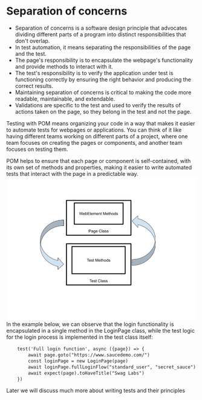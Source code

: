 # Separation of concerns
- Separation of concerns is a software design principle that advocates dividing different parts of a program into distinct responsibilities that don't overlap.
- In test automation, it means separating the responsibilities of the page and the test.
- The page's responsibility is to encapsulate the webpage's functionality and provide methods to interact with it.
- The test's responsibility is to verify the application under test is functioning correctly by ensuring the right behavior and producing the correct results.
- Maintaining separation of concerns is critical to making the code more readable, maintainable, and extendable.
- Validations are specific to the test and used to verify the results of actions taken on the page, so they belong in the test and not the page.

Testing with POM means organizing your code in a way that makes it easier to automate tests for webpages or applications. 
You can think of it like having different teams working on different parts of a project, where one team focuses on creating the pages or components, and another team focuses on testing them.

POM helps to ensure that each page or component is self-contained, with its own set of methods and properties, making it easier to write automated tests that interact with the page in a predictable way.
![alt text](./TestingWithPOM.png)
In the example below, we can observe that the login functionality is encapsulated in a single method in the LoginPage class, while the test logic for the login process is implemented in the test class itself:

```Playwright
    test('Full login function', async ({page}) => {
        await page.goto("https://www.saucedemo.com/")
        const loginPage = new LoginPage(page)
        await loginPage.fullLoginFlow("standard_user", "secret_sauce")
        await expect(page).toHaveTitle("Swag Labs")
    })
```

Later we will discuss much more about writing tests and their principles